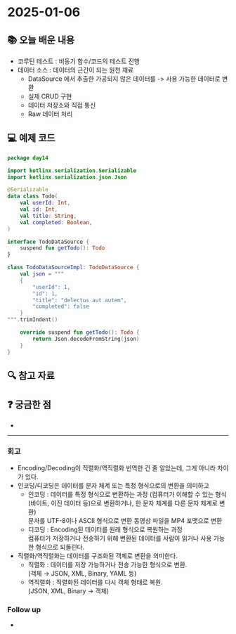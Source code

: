 # 2025-01-06

## 📚 오늘 배운 내용
- 코루틴 테스트 : 비동기 함수/코드의 테스트 진행
- 데이터 소스 : 데이터의 근간이 되는 원천 재료
  - DataSource 에서 추출한 가공되지 않은 데이터를 -> 사용 가능한 데이터로 변환
  - 실제 CRUD 구현
  - 데이터 저장소와 직접 통신
  - Raw 데이터 처리

## 💻 예제 코드
<!-- 실습한 코드나 예제를 추가 -->
```kotlin
package day14

import kotlinx.serialization.Serializable
import kotlinx.serialization.json.Json

@Serializable
data class Todo(
    val userId: Int,
    val id: Int,
    val title: String,
    val completed: Boolean,
)

interface TodoDataSource {
    suspend fun getTodo(): Todo
}

class TodoDataSourceImpl: TodoDataSource {
    val json = """
    {
        "userId": 1,
        "id": 1,
        "title": "delectus aut autem",
        "completed": false
    }
""".trimIndent()

    override suspend fun getTodo(): Todo {
        return Json.decodeFromString(json)
    }
}
```
## 🔍 참고 자료

## ❓ 궁금한 점

- 

---

### 회고

- Encoding/Decoding이 직렬화/역직렬화 번역한 건 줄 알았는데, 그게 아니라 차이가 있다.
- 인코딩/디코딩은 데이터를 문자 체계 또는 특정 형식으로의 변환을 의미하고
  - 인코딩 : 데이터를 특정 형식으로 변환하는 과정 (컴퓨터가 이해할 수 있는 형식(바이트, 이진 데이터 등)으로 변환하거나, 한 문자 체계를 다른 문자 체계로 변환)   
    문자를 UTF-8이나 ASCII 형식으로 변환
    동영상 파일을 MP4 포맷으로 변환
  - 디코딩 : Encoding된 데이터를 원래 형식으로 복원하는 과정   
    컴퓨터가 저장하거나 전송하기 위해 변환된 데이터를 사람이 읽거나 사용 가능한 형식으로 되돌린다.
- 직렬화/역직렬화는 데이터를 구조화된 객체로 변환을 의미한다.
  - 직렬화 : 데이터를 저장 가능하거나 전송 가능한 형식으로 변환.   
    (객체 → JSON, XML, Binary, YAML 등)
  - 역직렬화 : 직렬화된 데이터를 다시 객체 형태로 복원.   
    (JSON, XML, Binary → 객체)

### Follow up

- 